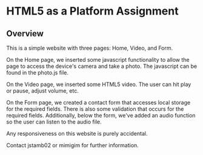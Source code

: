 # HTML5 as a Platform Assignment

## Overview
This is a simple website with three pages: Home, Video, and Form.

On the Home page, we inserted some javascript functionality to allow the page to access the device's camera and take a photo. 
The javascript can be found in the photo.js file.

On the Video page, we inserted some HTML5 video. The user can hit play or pause, adjust volume, etc.

On the Form page, we created a contact form that accesses local storage for the required fields. There is also some validation that occurs for the required fields. Additionally, below the form, we've added an audio function so the user can listen to the audio file.

Any responsiveness on this website is purely accidental.

Contact jstamb02 or mimigim  for further information.